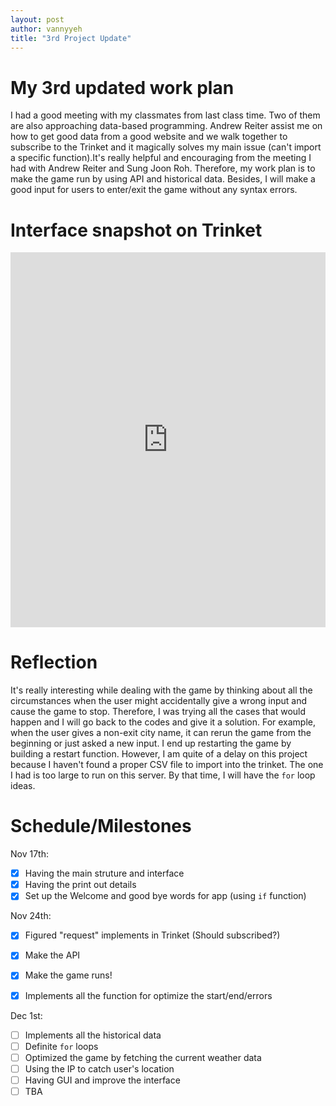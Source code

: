 ```yaml
---
layout: post
author: vannyyeh
title: "3rd Project Update"
---
```

# My 3rd updated work plan

  I had a good meeting with my classmates from last class time. Two of them are also approaching data-based programming. Andrew Reiter assist me on how 
  to get good data from a good website and we walk together to subscribe to the Trinket and it magically solves my main issue (can't import a specific 
  function).It's really helpful and encouraging from the meeting I had with Andrew Reiter and Sung Joon Roh. 
  Therefore, my work plan is to make the game run by using API and historical data. Besides, I will make a good input for users to enter/exit the game 
  without any syntax errors. 
  
 


# Interface snapshot on Trinket

<iframe src="https://trinket.io/embed/python/f369ffc11b" width="100%" height="600" frameborder="0" marginwidth="0" marginheight="0" allowfullscreen></iframe>

# Reflection

  It's really interesting while dealing with the game by thinking about all the circumstances when the user might accidentally give a wrong input and cause 
  the game to stop. Therefore, I was trying all the cases that would happen and I will go back to the codes and give it a solution. For example, when the 
  user gives a non-exit city name, it can rerun the game from the beginning or just asked a new input. I end up restarting the game by building a restart 
  function. 
  However, I am quite of a delay on this project because I haven't found a proper CSV file to import into the trinket. The one I had is too large to run on 
  this server. By that time, I will have the `for` loop ideas. 



# Schedule/Milestones

Nov 17th:
- [x] Having the main struture and interface
- [x] Having the print out details
- [x] Set up the Welcome and good bye words for app (using `if` function)

Nov 24th:
- [X] Figured "request" implements in Trinket (Should subscribed?)
- [X] Make the API
- [X] Make the game runs!
- [X] Implements all the function for optimize the start/end/errors


Dec 1st:
- [ ] Implements all the historical data 
- [ ] Definite `for` loops
- [ ] Optimized the game by fetching the current weather data
- [ ] Using the IP to catch user's location
- [ ] Having GUI and improve the interface
- [ ] TBA
